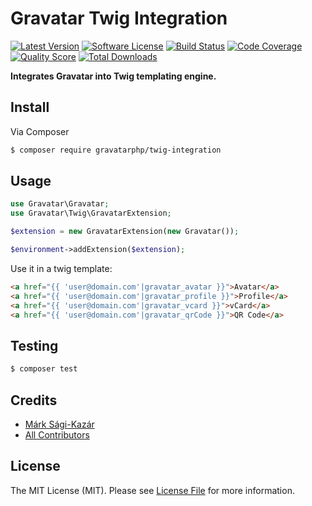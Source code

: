 # Gravatar Twig Integration

[![Latest Version](https://img.shields.io/github/release/gravatarphp/twig-integration.svg?style=flat-square)](https://github.com/gravatarphp/twig-integration/releases)
[![Software License](https://img.shields.io/badge/license-MIT-brightgreen.svg?style=flat-square)](LICENSE)
[![Build Status](https://img.shields.io/travis/gravatarphp/twig-integration.svg?style=flat-square)](https://travis-ci.org/gravatarphp/twig-integration)
[![Code Coverage](https://img.shields.io/scrutinizer/coverage/g/gravatarphp/twig-integration.svg?style=flat-square)](https://scrutinizer-ci.com/g/gravatarphp/twig-integration)
[![Quality Score](https://img.shields.io/scrutinizer/g/gravatarphp/twig-integration.svg?style=flat-square)](https://scrutinizer-ci.com/g/gravatarphp/twig-integration)
[![Total Downloads](https://img.shields.io/packagist/dt/gravatarphp/twig-integration.svg?style=flat-square)](https://packagist.org/packages/gravatarphp/twig-integration)

**Integrates Gravatar into Twig templating engine.**


## Install

Via Composer

``` bash
$ composer require gravatarphp/twig-integration
```


## Usage

``` php
use Gravatar\Gravatar;
use Gravatar\Twig\GravatarExtension;

$extension = new GravatarExtension(new Gravatar());

$environment->addExtension($extension);
```

Use it in a twig template:

``` html
<a href="{{ 'user@domain.com'|gravatar_avatar }}">Avatar</a>
<a href="{{ 'user@domain.com'|gravatar_profile }}">Profile</a>
<a href="{{ 'user@domain.com'|gravatar_vcard }}">vCard</a>
<a href="{{ 'user@domain.com'|gravatar_qrCode }}">QR Code</a>
```


## Testing

``` bash
$ composer test
```


## Credits

- [Márk Sági-Kazár](https://github.com/sagikazarmark)
- [All Contributors](https://github.com/gravatarphp/twig-integration/contributors)


## License

The MIT License (MIT). Please see [License File](LICENSE) for more information.
